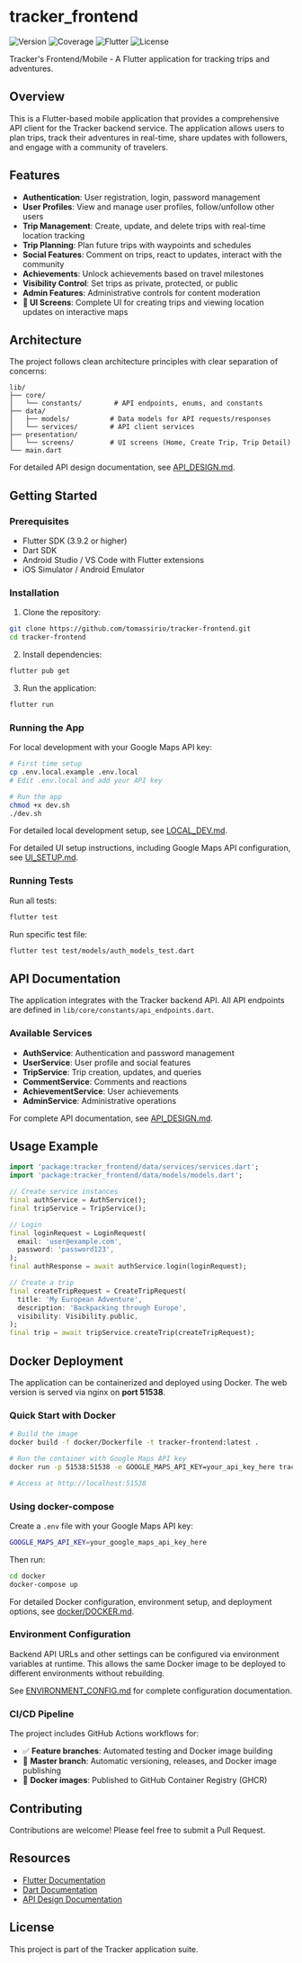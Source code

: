 # tracker_frontend

![Version](https://img.shields.io/badge/version-1.0.0-blue)
![Coverage](https://img.shields.io/badge/coverage-41%25-orange)
![Flutter](https://img.shields.io/badge/Flutter-3.27.1-02569B?logo=flutter)
![License](https://img.shields.io/badge/license-MIT-green)

Tracker's Frontend/Mobile - A Flutter application for tracking trips and adventures.

## Overview

This is a Flutter-based mobile application that provides a comprehensive API client for the Tracker backend service. The application allows users to plan trips, track their adventures in real-time, share updates with followers, and engage with a community of travelers.

## Features

- **Authentication**: User registration, login, password management
- **User Profiles**: View and manage user profiles, follow/unfollow other users
- **Trip Management**: Create, update, and delete trips with real-time location tracking
- **Trip Planning**: Plan future trips with waypoints and schedules
- **Social Features**: Comment on trips, react to updates, interact with the community
- **Achievements**: Unlock achievements based on travel milestones
- **Visibility Control**: Set trips as private, protected, or public
- **Admin Features**: Administrative controls for content moderation
- **📱 UI Screens**: Complete UI for creating trips and viewing location updates on interactive maps

## Architecture

The project follows clean architecture principles with clear separation of concerns:

```
lib/
├── core/
│   └── constants/        # API endpoints, enums, and constants
├── data/
│   ├── models/          # Data models for API requests/responses
│   └── services/        # API client services
├── presentation/
│   └── screens/         # UI screens (Home, Create Trip, Trip Detail)
└── main.dart
```

For detailed API design documentation, see [API_DESIGN.md](API_DESIGN.md).

## Getting Started

### Prerequisites

- Flutter SDK (3.9.2 or higher)
- Dart SDK
- Android Studio / VS Code with Flutter extensions
- iOS Simulator / Android Emulator

### Installation

1. Clone the repository:
```bash
git clone https://github.com/tomassirio/tracker-frontend.git
cd tracker-frontend
```

2. Install dependencies:
```bash
flutter pub get
```

3. Run the application:
```bash
flutter run
```

### Running the App

For local development with your Google Maps API key:

```bash
# First time setup
cp .env.local.example .env.local
# Edit .env.local and add your API key

# Run the app
chmod +x dev.sh
./dev.sh
```

For detailed local development setup, see [LOCAL_DEV.md](LOCAL_DEV.md).

For detailed UI setup instructions, including Google Maps API configuration, see [UI_SETUP.md](UI_SETUP.md).

### Running Tests

Run all tests:
```bash
flutter test
```

Run specific test file:
```bash
flutter test test/models/auth_models_test.dart
```

## API Documentation

The application integrates with the Tracker backend API. All API endpoints are defined in `lib/core/constants/api_endpoints.dart`.

### Available Services

- **AuthService**: Authentication and password management
- **UserService**: User profile and social features
- **TripService**: Trip creation, updates, and queries
- **CommentService**: Comments and reactions
- **AchievementService**: User achievements
- **AdminService**: Administrative operations

For complete API documentation, see [API_DESIGN.md](API_DESIGN.md).

## Usage Example

```dart
import 'package:tracker_frontend/data/services/services.dart';
import 'package:tracker_frontend/data/models/models.dart';

// Create service instances
final authService = AuthService();
final tripService = TripService();

// Login
final loginRequest = LoginRequest(
  email: 'user@example.com',
  password: 'password123',
);
final authResponse = await authService.login(loginRequest);

// Create a trip
final createTripRequest = CreateTripRequest(
  title: 'My European Adventure',
  description: 'Backpacking through Europe',
  visibility: Visibility.public,
);
final trip = await tripService.createTrip(createTripRequest);
```

## Docker Deployment

The application can be containerized and deployed using Docker. The web version is served via nginx on **port 51538**.

### Quick Start with Docker

```bash
# Build the image
docker build -f docker/Dockerfile -t tracker-frontend:latest .

# Run the container with Google Maps API key
docker run -p 51538:51538 -e GOOGLE_MAPS_API_KEY=your_api_key_here tracker-frontend:latest

# Access at http://localhost:51538
```

### Using docker-compose

Create a `.env` file with your Google Maps API key:
```bash
GOOGLE_MAPS_API_KEY=your_google_maps_api_key_here
```

Then run:
```bash
cd docker
docker-compose up
```

For detailed Docker configuration, environment setup, and deployment options, see [docker/DOCKER.md](docker/DOCKER.md).

### Environment Configuration

Backend API URLs and other settings can be configured via environment variables at runtime. This allows the same Docker image to be deployed to different environments without rebuilding.

See [ENVIRONMENT_CONFIG.md](ENVIRONMENT_CONFIG.md) for complete configuration documentation.

### CI/CD Pipeline

The project includes GitHub Actions workflows for:
- ✅ **Feature branches**: Automated testing and Docker image building
- 🚀 **Master branch**: Automatic versioning, releases, and Docker image publishing
- 🐳 **Docker images**: Published to GitHub Container Registry (GHCR)

## Contributing

Contributions are welcome! Please feel free to submit a Pull Request.

## Resources

- [Flutter Documentation](https://docs.flutter.dev/)
- [Dart Documentation](https://dart.dev/guides)
- [API Design Documentation](API_DESIGN.md)

## License

This project is part of the Tracker application suite.

